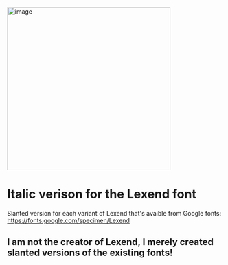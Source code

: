 <img width="380" alt="image" src="https://user-images.githubusercontent.com/71294989/209661390-b408045d-ecd5-45b3-855a-cea4b80c3ab6.png">

# Italic verison for the Lexend font

Slanted version for each variant of Lexend that's avaible from Google fonts: https://fonts.google.com/specimen/Lexend

## I am not the creator of Lexend, I merely created slanted versions of the existing fonts!
